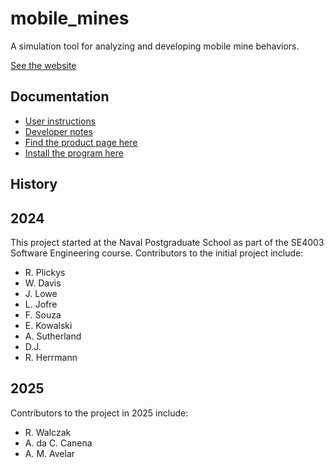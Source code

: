 # mobile_mines
A simulation tool for analyzing and developing mobile mine behaviors.

[See the website](https://navalpostgraduateschool.github.io/mobile_mines/)

## Documentation

- [User instructions](https://github.com/navalpostgraduateschool/mobile_mines/blob/main/documentation/user_guide.md)
- [Developer notes](https://github.com/navalpostgraduateschool/mobile_mines/blob/main/documentation/dev_guide.md)
- [Find the product page here](https://navalpostgraduateschool.github.io/mobile_mines/)
- [Install the program here](https://github.com/navalpostgraduateschool/mobile_mines/blob/main/MineSimulatorInstaller.exe)


## History

## 2024
This project started at the Naval Postgraduate School as part of the SE4003 Software Engineering course. 
Contributors to the initial project include:
* R. Plickys
* W. Davis
* J. Lowe
* L. Jofre
* F. Souza
* E. Kowalski
* A. Sutherland
* D.J.
* R. Herrmann

## 2025
Contributors to the project in 2025 include:
* R. Walczak
* A. da C. Canena
* A. M. Avelar
